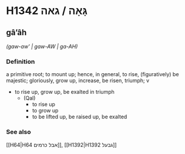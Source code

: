 # H1342 גָּאָה / גאה

## gâʼâh

_(gaw-aw' | ɡaw-AW | ɡa-AH)_

### Definition

a primitive root; to mount up; hence, in general, to rise, (figuratively) be majestic; gloriously, grow up, increase, be risen, triumph; v

- to rise up, grow up, be exalted in triumph
  - (Qal)
    - to rise up
    - to grow up
    - to be lifted up, be raised up, be exalted

### See also

[[H64|H64 אבל כרמים]], [[H1392|H1392 גבעל]]
